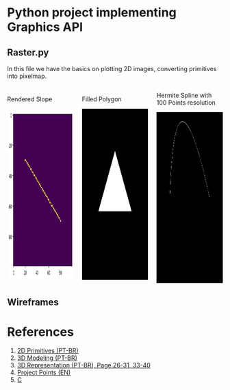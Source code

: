 # Python project implementing Graphics API

## Raster.py

In this file we have the basics on plotting 2D images, converting primitives into pixelmap.


<div style="display: grid; grid-template-columns: 1fr 1fr 1fr; column-gap: 20px; place-items: center;">
    <div>
        <p>Rendered Slope</p>
        <img src="./images/render_test.png" alt="A Slope rendered" width="400" height="400">
    </div>
    <div>
        <p>Filled Polygon</p>
        <img src="./images/filled_triangle450x450.png" alt="Polygon Plot" width="400" height="400">
    </div>
    <div>
        <p>Hermite Spline with 100 Points resolution</p>
        <img src="./images/100_pts_hermite.png" alt="Hermite Spline" width="400" height="400">
    </div>
</div>

## Wireframes

# References

1. [2D Primitives (PT-BR)](https://www.facom.ufu.br/~abdala/GBC204/03_primitivas2D.pdf)
1. [3D Modeling (PT-BR)](https://www.inf.pucrs.br/~pinho/CG/Aulas/Modelagem/Modelagem3D.htm)
1. [3D Representation (PT-BR), Page 26-31, 33-40](https://www.inf.pucrs.br/~smusse/CG/PDF2013_2/Representacao.pdf)
1. [Project Points (EN)](https://www.baeldung.com/cs/3d-point-2d-plane)
1. [C](http://profs.ic.uff.br/~anselmo/cursos/CGI/slidesGrad/CG_aula11(projecoesecameras).pdf)
